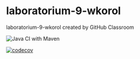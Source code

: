 # laboratorium-9-wkorol
laboratorium-9-wkorol created by GitHub Classroom

![Java CI with Maven](https://github.com/testowanieaplikacjijavaug/laboratorium-9-wkorol/workflows/Java%20CI%20with%20Maven/badge.svg)

[![codecov](https://codecov.io/gh/testowanieaplikacjijavaug/laboratorium-9-wkorol/branch/master/graph/badge.svg)](https://codecov.io/gh/testowanieaplikacjijavaug/laboratorium-9-wkorol)
